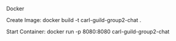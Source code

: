 Docker

Create Image:
docker build -t carl-guild-group2-chat .

Start Container:
docker run -p 8080:8080 carl-guild-group2-chat
